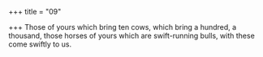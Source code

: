 +++
title = "09"

+++
Those of yours which bring ten cows, which bring a hundred, a
thousand,
those horses of yours which are swift-running bulls, with these come  swiftly to us. 